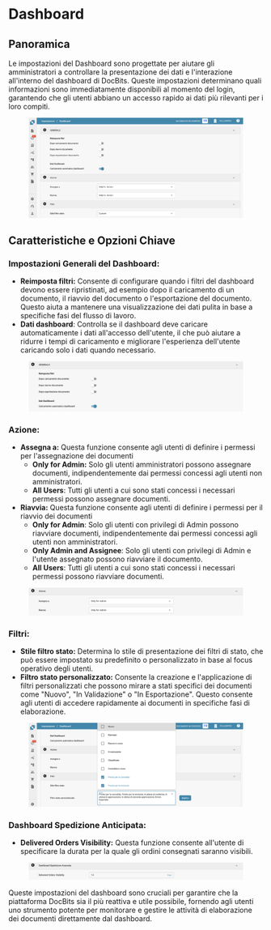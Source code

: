 # Dashboard

## Panoramica

Le impostazioni del Dashboard sono progettate per aiutare gli amministratori a controllare la presentazione dei dati e l'interazione all'interno del dashboard di DocBits. Queste impostazioni determinano quali informazioni sono immediatamente disponibili al momento del login, garantendo che gli utenti abbiano un accesso rapido ai dati più rilevanti per i loro compiti.

<figure><img src="../../../.gitbook/assets/dashboard-settings1_it.png" alt=""><figcaption></figcaption></figure>

## Caratteristiche e Opzioni Chiave

### **Impostazioni Generali del Dashboard**:

* **Reimposta filtri:** Consente di configurare quando i filtri del dashboard devono essere ripristinati, ad esempio dopo il caricamento di un documento, il riavvio del documento o l'esportazione del documento. Questo aiuta a mantenere una visualizzazione dei dati pulita in base a specifiche fasi del flusso di lavoro.
* **Dati dashboard**: Controlla se il dashboard deve caricare automaticamente i dati all'accesso dell'utente, il che può aiutare a ridurre i tempi di caricamento e migliorare l'esperienza dell'utente caricando solo i dati quando necessario.

<figure><img src="../../../.gitbook/assets/dashboard-settings2_it.png" alt=""><figcaption></figcaption></figure>

### **Azione:**

* **Assegna a:** Questa funzione consente agli utenti di definire i permessi per l'assegnazione dei documenti
  * **Only for Admin:** Solo gli utenti amministratori possono assegnare documenti, indipendentemente dai permessi concessi agli utenti non amministratori.
  * **All Users**: Tutti gli utenti a cui sono stati concessi i necessari permessi possono assegnare documenti.
* **Riavvia:** Questa funzione consente agli utenti di definire i permessi per il riavvio dei documenti
  * **Only for Admin**: Solo gli utenti con privilegi di Admin possono riavviare documenti, indipendentemente dai permessi concessi agli utenti non amministratori.
  * **Only Admin and Assignee**: Solo gli utenti con privilegi di Admin e l'utente assegnato possono riavviare il documento.
  * **All Users**: Tutti gli utenti a cui sono stati concessi i necessari permessi possono riavviare documenti.

<figure><img src="../../../.gitbook/assets/dashboard-settings3_it.png" alt=""><figcaption></figcaption></figure>

### **Filtri**:

* **Stile filtro stato:** Determina lo stile di presentazione dei filtri di stato, che può essere impostato su predefinito o personalizzato in base al focus operativo degli utenti.
* **Filtro stato personalizzato:** Consente la creazione e l'applicazione di filtri personalizzati che possono mirare a stati specifici dei documenti come "Nuovo", "In Validazione" o "In Esportazione". Questo consente agli utenti di accedere rapidamente ai documenti in specifiche fasi di elaborazione.

<figure><img src="../../../.gitbook/assets/dashboard-settings4_it.png" alt=""><figcaption></figcaption></figure>

### **Dashboard Spedizione Anticipata**:

* **Delivered Orders Visibility:** Questa funzione consente all'utente di specificare la durata per la quale gli ordini consegnati saranno visibili.

<figure><img src="../../../.gitbook/assets/dashboard-settings5_it.png" alt=""><figcaption></figcaption></figure>

Queste impostazioni del dashboard sono cruciali per garantire che la piattaforma DocBits sia il più reattiva e utile possibile, fornendo agli utenti uno strumento potente per monitorare e gestire le attività di elaborazione dei documenti direttamente dal dashboard.
